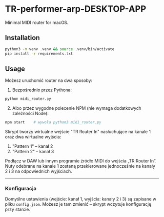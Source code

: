 # TR-performer-arp-DESKTOP-APP

Minimal MIDI router for macOS.

## Installation

```bash
python3 -m venv .venv && source .venv/bin/activate
pip install -r requirements.txt
```

## Usage

Możesz uruchomić router na dwa sposoby:

1. Bezpośrednio przez Pythona:

```bash
python midi_router.py
```

2. Albo przez wygodne polecenie NPM (nie wymaga dodatkowych zależności Node):

```bash
npm start    # wywoła python3 midi_router.py
```

Skrypt tworzy wirtualne wejście "TR Router In" nasłuchujące na kanale 1 oraz dwa wirtualne wyjścia:
1. "Pattern 1" – kanał 2
2. "Pattern 2" – kanał 3

Podłącz w DAW lub innym programie źródło MIDI do wejścia „TR Router In”. Nuty odebrane na kanale 1 zostaną przekierowane jednocześnie na kanały 2 i 3 na odpowiednich wyjściach.

---

### Konfiguracja

Domyślne ustawienia (wejście: kanał 1, wyjścia: kanały 2 i 3) są zapisane w pliku `config.json`. Możesz je tam zmienić – skrypt wczytuje konfigurację przy starcie. 